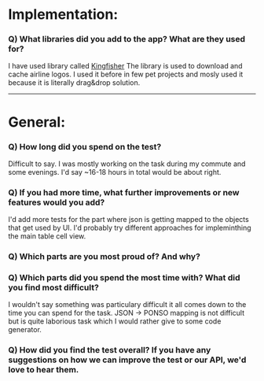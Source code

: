 # Implementation:

### Q) What libraries did you add to the app? What are they used for?

I have used library called [Kingfisher](https://github.com/onevcat/Kingfisher) The library is used to download and cache airline logos. I used it before in few pet projects and mosly used it because it is literally drag&drop solution.

---

# General:

### Q) How long did you spend on the test?

Difficult to say. I was mostly working on the task during my commute and some evenings. I'd say ~16-18 hours in total would be about right.

### Q) If you had more time, what further improvements or new features would you add?

I'd add more tests for the part where json is getting mapped to the objects that get used by UI. I'd probably try different approaches for impleminthing the main table cell view.

### Q) Which parts are you most proud of? And why?

### Q) Which parts did you spend the most time with? What did you find most difficult?

I wouldn't say something was particulary difficult it all comes down to the time you can spend for the task. JSON -> PONSO mapping is not difficult but is quite laborious task which I would rather give to some code generator. 


### Q) How did you find the test overall? If you have any suggestions on how we can improve the test or our API, we'd love to hear them.
